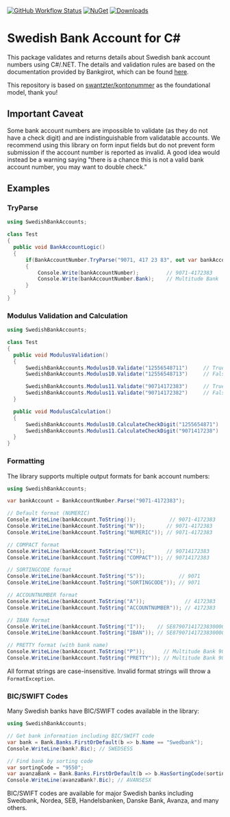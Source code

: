 [![GitHub Workflow Status](https://img.shields.io/github/actions/workflow/status/jellyhive/swedishbankaccounts/csharp.yml?branch=main)](https://github.com/jellyhive/swedishbankaccounts/actions)
[![NuGet](http://img.shields.io/nuget/v/SwedishBankAccounts.svg)](https://www.nuget.org/packages/SwedishBankAccounts/)
[![Downloads](https://img.shields.io/nuget/dt/SwedishBankAccounts)](#)

# Swedish Bank Account for C#

This package validates and returns details about Swedish bank account numbers using C#/.NET. The details and validation rules are based on the documentation provided by Bankgirot, which can be found [here](https://www.bankgirot.se/globalassets/dokument/anvandarmanualer/bankernaskontonummeruppbyggnad_anvandarmanual_sv.pdf).

This repository is based on  [swantzter/kontonummer](https://github.com/swantzter/kontonummer) as the foundational model, thank you!

## Important Caveat

Some bank account numbers are impossible to validate (as they do not have a check
digit) and are indistinguishable from validatable accounts. We recommend using
this library on form input fields but do not prevent form submission if the
account number is reported as invalid. A good idea would instead be a warning saying
"there is a chance this is not a valid bank account number, you may want to double check."

## Examples

### TryParse

```csharp
using SwedishBankAccounts;

class Test
{
  public void BankAccountLogic()
  {
      if(BankAccountNumber.TryParse("9071, 417 23 83", out var bankAccountNumber))
      {
          Console.Write(bankAccountNumber);         // 9071-4172383
          Console.Write(bankAccountNumber.Bank);    // Multitude Bank
      }
  }
}
```
### Modulus Validation and Calculation

```csharp
using SwedishBankAccounts;

class Test 
{
  public void ModulusValidation() 
  {
      SwedishBankAccounts.Modulus10.Validate("12556548711")     // True
      SwedishBankAccounts.Modulus10.Validate("12556548713")     // False

      SwedishBankAccounts.Modulus11.Validate("90714172383")     // True
      SwedishBankAccounts.Modulus11.Validate("90714172382")     // False
  }

  public void ModulusCalculation()
  {
      SwedishBankAccounts.Modulus10.CalculateCheckDigit("1255654871")       // Returns 1
      SwedishBankAccounts.Modulus11.CalculateCheckDigit("9071417238")       // Returns 3
  }
}
```

### Formatting

The library supports multiple output formats for bank account numbers:

```csharp
using SwedishBankAccounts;

var bankAccount = BankAccountNumber.Parse("9071-4172383");

// Default format (NUMERIC)
Console.WriteLine(bankAccount.ToString());           // 9071-4172383
Console.WriteLine(bankAccount.ToString("N"));       // 9071-4172383
Console.WriteLine(bankAccount.ToString("NUMERIC")); // 9071-4172383

// COMPACT format
Console.WriteLine(bankAccount.ToString("C"));       // 90714172383
Console.WriteLine(bankAccount.ToString("COMPACT")); // 90714172383

// SORTINGCODE format
Console.WriteLine(bankAccount.ToString("S"));           // 9071
Console.WriteLine(bankAccount.ToString("SORTINGCODE")); // 9071

// ACCOUNTNUMBER format
Console.WriteLine(bankAccount.ToString("A"));             // 4172383
Console.WriteLine(bankAccount.ToString("ACCOUNTNUMBER")); // 4172383

// IBAN format
Console.WriteLine(bankAccount.ToString("I"));    // SE8790714172383000000
Console.WriteLine(bankAccount.ToString("IBAN")); // SE8790714172383000000

// PRETTY format (with bank name)
Console.WriteLine(bankAccount.ToString("P"));      // Multitude Bank 9071-4172383
Console.WriteLine(bankAccount.ToString("PRETTY")); // Multitude Bank 9071-4172383
```

All format strings are case-insensitive. Invalid format strings will throw a `FormatException`.

### BIC/SWIFT Codes

Many Swedish banks have BIC/SWIFT codes available in the library:

```csharp
using SwedishBankAccounts;

// Get bank information including BIC/SWIFT code
var bank = Bank.Banks.FirstOrDefault(b => b.Name == "Swedbank");
Console.WriteLine(bank?.Bic); // SWEDSESS

// Find bank by sorting code
var sortingCode = "9550";
var avanzaBank = Bank.Banks.FirstOrDefault(b => b.HasSortingCode(sortingCode));
Console.WriteLine(avanzaBank?.Bic); // AVANSESX
```

BIC/SWIFT codes are available for major Swedish banks including Swedbank, Nordea, SEB, Handelsbanken, Danske Bank, Avanza, and many others.
